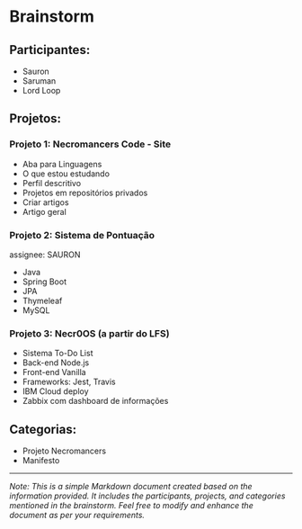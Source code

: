 # Brainstorm

## Participantes:
- Sauron
- Saruman
- Lord Loop

## Projetos:

### Projeto 1: Necromancers Code - Site
- Aba para Linguagens
- O que estou estudando
- Perfil descritivo
- Projetos em repositórios privados
- Criar artigos
- Artigo geral

### Projeto 2: Sistema de Pontuação
assignee: SAURON
- Java
- Spring Boot
- JPA
- Thymeleaf
- MySQL

### Projeto 3: Necr0OS (a partir do LFS)
- Sistema To-Do List
- Back-end Node.js
- Front-end Vanilla
- Frameworks: Jest, Travis
- IBM Cloud deploy
- Zabbix com dashboard de informações

## Categorias:
- Projeto Necromancers
- Manifesto

------------------------------------------

*Note: This is a simple Markdown document created based on the information provided. It includes the participants, projects, and categories mentioned in the brainstorm. Feel free to modify and enhance the document as per your requirements.*
